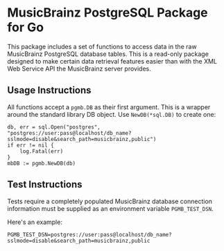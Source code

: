 # MusicBrainz PostgreSQL Package for Go

This package includes a set of functions to access data in the raw MusicBrainz
PostgreSQL database tables. This is a read-only package designed to make certain
data retrieval features easier than with the XML Web Service API the MusicBrainz
server provides.

## Usage Instructions

All functions accept a `pgmb.DB` as their first argument. This is a wrapper around the standard
library DB object. Use `NewDB(*sql.DB)` to create one:

```
db, err = sql.Open("postgres", "postgres://user:pass@localhost/db_name?sslmode=disable&search_path=musicbrainz,public")
if err != nil {
    log.Fatal(err)
}
mbDB := pgmb.NewDB(db)
```

## Test Instructions

Tests require a completely populated MusicBrainz database connection information must be supplied
as an environment variable `PGMB_TEST_DSN`.

Here's an example:

```
PGMB_TEST_DSN=postgres://user:pass@localhost/db_name?sslmode=disable&search_path=musicbrainz,public
```